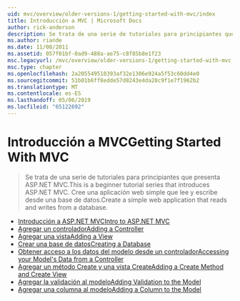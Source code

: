```yaml
---
uid: mvc/overview/older-versions-1/getting-started-with-mvc/index
title: Introducción a MVC | Microsoft Docs
author: rick-anderson
description: Se trata de una serie de tutoriales para principiantes que presenta ASP.NET MVC. Cree una aplicación web simple que lee y escribe desde una base de datos.
ms.author: riande
ms.date: 11/08/2011
ms.assetid: 057f01bf-0ad9-488a-ae75-c8f85b8e1f23
msc.legacyurl: /mvc/overview/older-versions-1/getting-started-with-mvc
msc.type: chapter
ms.openlocfilehash: 2a205549510393af32e1306e924a5f53c60dd4e0
ms.sourcegitcommit: 51b01b6ff8edde57d8243e4da28c9f1e7f1962b2
ms.translationtype: MT
ms.contentlocale: es-ES
ms.lasthandoff: 05/06/2019
ms.locfileid: "65122692"
---
```

# <a name="getting-started-with-mvc"></a><span data-ttu-id="20da0-104">Introducción a MVC</span><span class="sxs-lookup"><span data-stu-id="20da0-104">Getting Started With MVC</span></span>

> <span data-ttu-id="20da0-105">Se trata de una serie de tutoriales para principiantes que presenta ASP.NET MVC.</span><span class="sxs-lookup"><span data-stu-id="20da0-105">This is a beginner tutorial series that introduces ASP.NET MVC.</span></span> <span data-ttu-id="20da0-106">Cree una aplicación web simple que lee y escribe desde una base de datos.</span><span class="sxs-lookup"><span data-stu-id="20da0-106">Create a simple web application that reads and writes from a database.</span></span>

- [<span data-ttu-id="20da0-107">Introducción a ASP.NET MVC</span><span class="sxs-lookup"><span data-stu-id="20da0-107">Intro to ASP.NET MVC</span></span>](getting-started-with-mvc-part1.md)
- [<span data-ttu-id="20da0-108">Agregar un controlador</span><span class="sxs-lookup"><span data-stu-id="20da0-108">Adding a Controller</span></span>](getting-started-with-mvc-part2.md)
- [<span data-ttu-id="20da0-109">Agregar una vista</span><span class="sxs-lookup"><span data-stu-id="20da0-109">Adding a View</span></span>](getting-started-with-mvc-part3.md)
- [<span data-ttu-id="20da0-110">Crear una base de datos</span><span class="sxs-lookup"><span data-stu-id="20da0-110">Creating a Database</span></span>](getting-started-with-mvc-part4.md)
- [<span data-ttu-id="20da0-111">Obtener acceso a los datos del modelo desde un controlador</span><span class="sxs-lookup"><span data-stu-id="20da0-111">Accessing your Model's Data from a Controller</span></span>](getting-started-with-mvc-part5.md)
- [<span data-ttu-id="20da0-112">Agregar un método Create y una vista Create</span><span class="sxs-lookup"><span data-stu-id="20da0-112">Adding a Create Method and Create View</span></span>](getting-started-with-mvc-part6.md)
- [<span data-ttu-id="20da0-113">Agregar la validación al modelo</span><span class="sxs-lookup"><span data-stu-id="20da0-113">Adding Validation to the Model</span></span>](getting-started-with-mvc-part7.md)
- [<span data-ttu-id="20da0-114">Agregar una columna al modelo</span><span class="sxs-lookup"><span data-stu-id="20da0-114">Adding a Column to the Model</span></span>](getting-started-with-mvc-part8.md)
